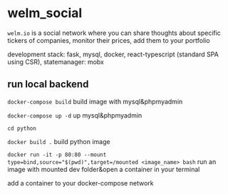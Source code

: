# welm_social

```welm.io``` is a social network where you can share thoughts about specific tickers of companies, monitor their prices, add them to your portfolio

development stack: fask, mysql, docker, react-typescript (standard SPA using CSR), statemanager: mobx

## run local backend

```docker-compose build``` build image with mysql&phpmyadmin <br/>

```docker-compose up -d``` up mysql&phpmyadmin <br/>

```cd python``` <br/>

```docker build .``` build python image <br/>

```docker run -it -p 80:80 --mount type=bind,source="$(pwd)",target=/mounted <image_name> bash``` run an image with mounted dev folder&open a container in your terminal <br/>

add a container to your docker-compose network <br/>
